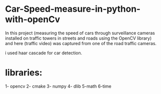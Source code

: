 # Car-Speed-measure-in-python-with-openCv

In this project (measuring the speed of cars through surveillance cameras installed on traffic towers in streets and roads using the OpenCV library) and here (traffic video) was captured from one of the road traffic cameras.

i used haar cascade for car detection.

# libraries:
1- opencv
2- cmake 
3- numpy
4- dlib
5-math
6-time
